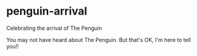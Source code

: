 penguin-arrival
===============

Celebrating the arrival of The Penguin

You may not have heard about The Penguin. But that's OK, I'm here to tell you!!
